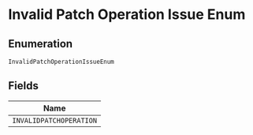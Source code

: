 
# Invalid Patch Operation Issue Enum

## Enumeration

`InvalidPatchOperationIssueEnum`

## Fields

| Name |
|  --- |
| `INVALIDPATCHOPERATION` |

